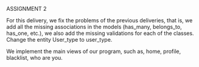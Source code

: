 
ASSIGNMENT 2

For this delivery, we fix the problems of the previous deliveries, that is, we add all the missing associations in the models (has_many, belongs_to, has_one, etc.), we also add the missing validations for each of the classes. Change the entity User_type to user_type.

We implement the main views of our program, such as, home, profile, blacklist, who are you.

